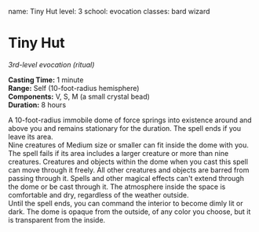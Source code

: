 name: Tiny Hut level: 3 school: evocation classes: bard wizard

# Tiny Hut
_3rd-level evocation (ritual)_

**Casting Time:** 1 minute    
**Range:** Self (10-foot-radius hemisphere)    
**Components:** V, S, M (a small crystal bead)    
**Duration:** 8 hours

A 10-foot-radius immobile dome of force springs into existence around and above you and remains stationary for the duration. The spell ends if you leave its area.    
Nine creatures of Medium size or smaller can fit inside the dome with you. The spell fails if its area includes a larger creature or more than nine creatures. Creatures and objects within the dome when you cast this spell can move through it freely. All other creatures and objects are barred from passing through it. Spells and other magical effects can't extend through the dome or be cast through it. The atmosphere inside the space is comfortable and dry, regardless of the weather outside.    
Until the spell ends, you can command the interior to become dimly lit or dark. The dome is opaque from the outside, of any color you choose, but it is transparent from the inside. 